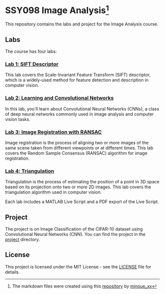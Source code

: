 # SSY098 Image Analysis[^1]

This repository contains the labs and project for the Image Analysis course.

## Labs

The course has four labs:

### [Lab 1: SIFT Descriptor](./lab1)
This lab covers the Scale-Invariant Feature Transform (SIFT) descriptor, which is a widely-used method for feature detection and description in computer vision.
### [Lab 2: Learning and Convolutional Networks](./lab2)
In this lab, you'll learn about Convolutional Neural Networks (CNNs), a class of deep neural networks commonly used in image analysis and computer vision tasks.
### [Lab 3: Image Registration with RANSAC](./lab3)  
Image registration is the process of aligning two or more images of the same scene taken from different viewpoints or at different times. This lab covers the Random Sample Consensus (RANSAC) algorithm for image registration.
### [Lab 4: Triangulation](./labs/lab4) 
Triangulation is the process of estimating the position of a point in 3D space based on its projection onto two or more 2D images. This lab covers the triangulation algorithm used in computer vision.

Each lab includes a MATLAB Live Script and a PDF export of the Live Script.

## Project

The project is on Image Classification of the CIFAR-10 dataset using Convolutional Neural Networks (CNN). You can find the project in the [project](./project) directory.

## License

This project is licensed under the MIT License - see the [LICENSE](./LICENSE) file for details.

[^1]:The markdown files were created using this [repository](https://github.com/minoue-xx/livescript2markdown) by [minoue_xx](https://github.com/minoue-xx)
